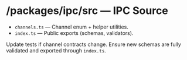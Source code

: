 # /packages/ipc/src — IPC Source

- `channels.ts` — Channel enum + helper utilities.
- `index.ts` — Public exports (schemas, validators).

Update tests if channel contracts change. Ensure new schemas are fully validated
and exported through `index.ts`.
